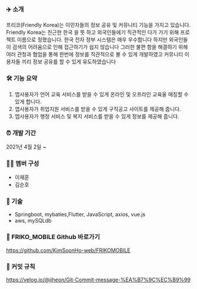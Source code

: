 
### ✈️ 소개
프리코(Friendly Korea)는 이민자들의 정보 공유 및 커뮤니티 기능을 가지고 있습니다.
Friendly Korea는 친근한 한국 을 뜻 하고 외국인들에기 직관적인 다가 가기 위해 프로젝트 이름으로 정했습니다.
한국 전자 정부 시스템은 매우 우수합니다 하지만 외국인들이 검색의 어려움으로 인해 접근하기가 쉽지 않습니다 그러한
불편 함을 해결하기 위해 여러 관청과 협업을 통해 한번에 정보를 직관적으로 볼 수 있게 개발하였고 커뮤니티 이용자들 끼리 정보 공유를 할 수 있게 유도하였습니다
    
### 🛠 기능 요약
1. 앱사용자가 언어 교육 서비스를 받을 수 있게 온라인 및 오프라인 교육울 매칭할 수 있게 합니다.
2. 앱사용자가 취업지원 서비스를 받을 수 있게 구직공고 사이트를 제공해 줍니다.
3. 앱사용자가 행정 서비스 및 복지 서비스를 받을 수 있게 정보를 제공해 줍니다.



### ⏰ 개발 기간
2021년 4월 2일 ~   

### 👩‍💻 멤버 구성
- 이재훈
- 김순호

### 📌 기술
- Springboot, mybaties,Flutter, JavaScript, axios, vue.js 
- aws, mySQLdb  


### 📌 FRIKO_MOBILE Github 바로가기
https://github.com/KimSoonHo-web/FRIKOMOBILE

### 📌 커밋 규칙
https://velog.io/@jiheon/Git-Commit-message-%EA%B7%9C%EC%B9%99
